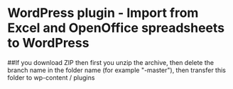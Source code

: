 # WordPress plugin - Import from Excel and OpenOffice spreadsheets to WordPress

##If you download ZIP
then first you unzip the archive, then delete the branch name in the folder name (for example "-master"), then transfer this folder to wp-content / plugins
 
